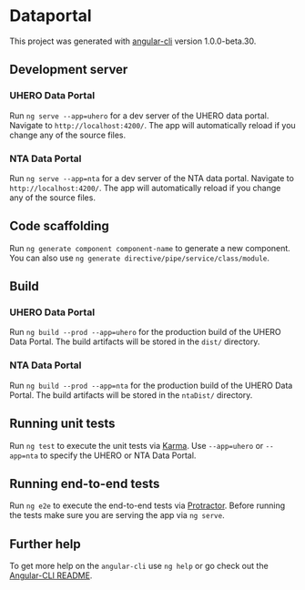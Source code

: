 # Dataportal

This project was generated with [angular-cli](https://github.com/angular/angular-cli) version 1.0.0-beta.30.

## Development server
### UHERO Data Portal
Run `ng serve --app=uhero` for a dev server of the UHERO data portal. Navigate to `http://localhost:4200/`. The app will automatically reload if you change any of the source files.

### NTA Data Portal
Run `ng serve --app=nta` for a dev server of the NTA data portal. Navigate to `http://localhost:4200/`. The app will automatically reload if you change any of the source files.

## Code scaffolding

Run `ng generate component component-name` to generate a new component. You can also use `ng generate directive/pipe/service/class/module`.

## Build
### UHERO Data Portal
Run `ng build --prod --app=uhero` for the production build of the UHERO Data Portal. The build artifacts will be stored in the `dist/` directory.

### NTA Data Portal
Run `ng build --prod --app=nta` for the production build of the UHERO Data Portal. The build artifacts will be stored in the `ntaDist/` directory.

## Running unit tests

Run `ng test` to execute the unit tests via [Karma](https://karma-runner.github.io). Use `--app=uhero` or `--app=nta` to specify the UHERO or NTA Data Portal.

## Running end-to-end tests

Run `ng e2e` to execute the end-to-end tests via [Protractor](http://www.protractortest.org/).
Before running the tests make sure you are serving the app via `ng serve`.

## Further help

To get more help on the `angular-cli` use `ng help` or go check out the [Angular-CLI README](https://github.com/angular/angular-cli/blob/master/README.md).
